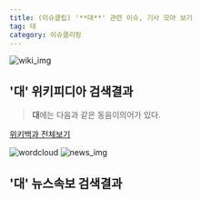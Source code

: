 ```yaml
---
title: (이슈클립) '**대**' 관련 이슈, 기사 모아 보기
tag: 대
category: 이슈클리핑
---
```

![wiki_img](https://user-images.githubusercontent.com/42597476/44503234-41136a80-a6d0-11e8-9071-6fc6418eafe4.png)
## **'**대**'** 위키피디아 검색결과
>**대**에는 다음과 같은 동음이의어가 있다.

<a href="https://ko.wikipedia.org/wiki/대" target="_blank">위키백과 전체보기</a>

![wordcloud](https://s3.ap-northeast-2.amazonaws.com/lyrics101-wordcloud/2018-09-26-1537958601.png)
![news_img](https://user-images.githubusercontent.com/42597476/44507050-1206f400-a6e4-11e8-8d98-7ffbfebb353f.png)
## **'**대**'** 뉴스속보 검색결과

